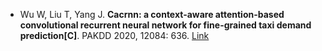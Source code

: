 * Wu W, Liu T, Yang J. <b>Cacrnn: a context-aware attention-based convolutional recurrent neural network for fine-grained taxi demand prediction[C]</b>. PAKDD 2020, 12084: 636. [Link](https://link.springer.com/chapter/10.1007/978-3-030-47426-3_49)
